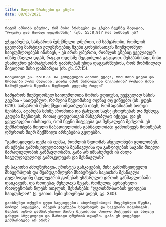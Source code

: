 ```yaml
---
title: მაღალი ზრახვები და გზები 
date: 08/03/2021
---
```


`რატომ ამბობს ღმერთი, რომ მისი ზრახვები და გზები ჩვენზე მაღალია, "როგორც ცაა მაღალი დედამიწაზე" (ეს. 55:8,9)? რას ნიშნავს ეს?`

ეჭვგარეშეა, სამყაროს შემქმნელი ღმერთი, იმ სამყაროსი, რომლის ყველაზე მარტივი ელემენტებიც ჩვენი გონებისათვის მიუწვდომელ საიდუმლოებებს ინახავს, - ეს არის ღმერთი, რომლის გზებიც ყველაფერ იმაზე მაღლა დგას, რაც კი ოდესმე შეგვიძლია გავიგოთ. შესაბამისად, მისი უსაზღვრო უპირატესობის გააზრებამ უნდა დაგვარწმუნოს, რომ მორჩილად მივიღოთ მისი დახმარება (იხ. ეს. 57:15).

`წაიკითხეთ ეს. 55:6-9. რა კონტექსტში ამბობს უფალი, რომ მისი გზები და ზრახვები უფრო მაღალია, ვიდრე ამის წარმოდგენა შეგვიძლია? რომელი მისი ნამოქმედარის წვდომაა ჩვენთვის ყველაზე რთული?`

სამყაროს მიუწვდომელ საიდუმლოთა შორის უდიდესი, უეჭველად ხსნის გეგმაა - საიდუმლო, რომლის წვდომასაც ოდნავ თუ ვიწყებთ (იხ. ეფეს. 6:19). სამყაროს შემოქმედი იმდაბლებს თავს, რომ ადამიანის ხორცი შეისხას, ატარებს მძიმე შრომითა და ტანჯვით სავსე ცხოვრებას და შემდეგ კვდება ჩვენთვის, რითაც ცოდვისთვის მსხვერპლად იქცევა. და ეს ყველაფერი იმისთვის, რომ ჩვენი მიტევება და შეწყალება შეძლოს. ეს ჭეშმარიტება მთელი მარადიულობის განმავლობაში გამოიწვევს მოწიწებას ღმერთის მიერ შექმნილი არსებების გულებში. 

"გამოსყიდვის თემა ის თემაა, რომლის წვდომას ანგელოზები ცდილობენ. ის იქნება  გამოსყიდულთათვის შესწავლისა და განდიდების საგანი მთელი მარადიულობის განმავლობაში. განა არ იმსახურებს ის ახლა საგულდაგულოდ გამოკვლევას და შესწავლას?

ეს საკითხი ამოუწურავია. ქრისტეს განკაცების, მისი გამომსყიდველი მსხვერპლის და შუამდგომლური მსახურების საკითხის შესწავლა გულმოდგინე მკვლევარის გონებას უსასრულო დროის განმავლობაში დაიკავებს. და როდესაც შეხედავს ზეცას, რომელიც აურაცხელი რაოდენობის წლებს ითვლის, შესძახებს: "ღვთისმოსაობის უდიდესი საიდუმლო!" (ე. უაითი. ჩემი ცხოვრება დღეს, გვ. 360).

`გაიხსენეთ თქვენი ცუდი საქციელები: ახლობლებისთვის მიყენებული წყენა, ბოროტი სიტყვები, იმედის გაცრუება სხვისთვის და საკუთარი თავისთვის. მაგრამ იესოს დამსახურებით მაინც შეგიძლიათ მიიღოთ მიტევება და ახლავე გახდეთ სრულყოფილი და მართალი ღმერთის თვალში. განა ეს დიდებული ჭეშმარიტება არ არის?`